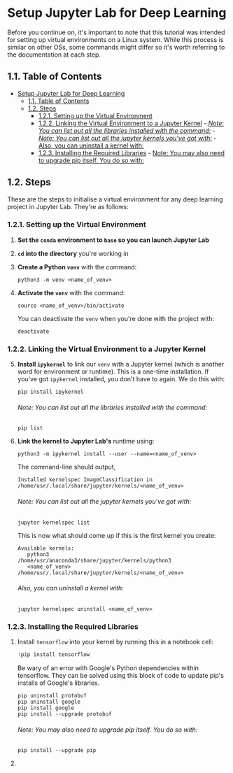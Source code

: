# Setup Jupyter Lab for Deep Learning
Before you continue on, it's important to note that this tutorial was intended for setting up virtual environments on a Linux system. While this process is similar on other OSs, some commands might differ so it's worth referring to the documentation at each step.  

## 1.1. Table of Contents
- [Setup Jupyter Lab for Deep Learning](#setup-jupyter-lab-for-deep-learning)
  - [1.1. Table of Contents](#11-table-of-contents)
  - [1.2. Steps](#12-steps)
    - [1.2.1. Setting up the Virtual Environment](#121-setting-up-the-virtual-environment)
    - [1.2.2. Linking the Virtual Environment to a Jupyter Kernel](#122-linking-the-virtual-environment-to-a-jupyter-kernel)
          - [*Note: You can list out all the libraries installed with the command:*](#note-you-can-list-out-all-the-libraries-installed-with-the-command)
          - [*Note: You can list out all the jupyter kernels you've got with:*](#note-you-can-list-out-all-the-jupyter-kernels-youve-got-with)
          - [Also, you can uninstall a kernel with:](#also-you-can-uninstall-a-kernel-with)
    - [1.2.3. Installing the Required Libraries](#123-installing-the-required-libraries)
          - [Note: You may also need to upgrade pip itself. You do so with:](#note-you-may-also-need-to-upgrade-pip-itself-you-do-so-with)


## 1.2. Steps
These are the steps to initialise a virtual environment for any deep learning project in Jupyter Lab. They're as follows:

### 1.2.1. Setting up the Virtual Environment
1. **Set the `conda` environment to `base` so you can launch Jupyter Lab**

2. **`cd` into the directory** you're working in

3. **Create a Python `venv`** with the command:
   ```shell
   python3 -m venv <name_of_venv>
   ```

4. **Activate the `venv`** with the command:
   ```shell
   source <name_of_venv>/bin/activate
   ```

   You can deactivate the `venv` when you're done with the project with:
   ```shell
   deactivate
   ```

### 1.2.2. Linking the Virtual Environment to a Jupyter Kernel
5. **Install `ipykernel`** to link our `venv` with a Jupyter kernel (which is another word for environment or runtime). This is a one-time installation. If you've got `ipykernel` installed, you don't have to again. We do this with:
   ```shell
   pip install ipykernel
   ```
   ###### *Note: You can list out all the libraries installed with the command:*
   ```shell
   pip list
   ```

6. **Link the kernel to Jupyter Lab's** runtime using:
   ```shell
   python3 -m ipykernel install --user --name=<name_of_venv>
   ```

   The command-line should output,
   ```shell
   Installed kernelspec ImageClassification in /home/usr/.local/share/jupyter/kernels/<name_of_venv>
   ```

   ###### *Note: You can list out all the jupyter kernels you've got with:*
   ```shell
   jupyter kernelspec list
   ```

   This is now what should come up if this is the first kernel you create:
   ```shell
   Available kernels:
      python3                /home/usr/anaconda3/share/jupyter/kernels/python3
      <name_of_venv>         /home/usr/.local/share/jupyter/kernels/<name_of_venv>
   ```

   ###### Also, you can uninstall a kernel with:
   ```shell
   jupyter kernelspec uninstall <name_of_venv>
   ```

### 1.2.3. Installing the Required Libraries
1. Install `tensorflow` into your kernel by running this in a notebook cell:
   ```py
   !pip install tensorflow
   ```

   Be wary of an error with Google's Python dependencies within tensorflow. They can be solved using this block of code to update pip's installs of Google's libraries.
   ```shell
   pip uninstall protobuf
   pip uninstall google
   pip install google 
   pip install --upgrade protobuf
   ```

   ###### Note: You may also need to upgrade pip itself. You do so with:
   ```shell
   pip install --upgrade pip
   ```

2. 